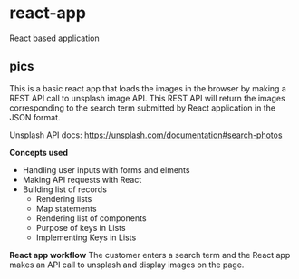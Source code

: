 # react-app
React based application

## pics
This is a basic react app that loads the images in the browser by making a REST API call to unsplash image API. This REST API will return the images corresponding to the search term submitted by React application in the JSON format.

Unsplash API docs: https://unsplash.com/documentation#search-photos

**Concepts used**
- Handling user inputs with forms and elments
- Making API requests with React
- Building list of records
  - Rendering lists
  - Map statements
  - Rendering list of components
  - Purpose of keys in Lists
  - Implementing Keys in Lists

**React app workflow**
The customer enters a search term and the React app makes an API call to unsplash and display images on the page.

